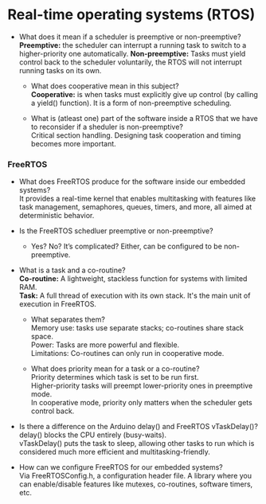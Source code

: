# Real-time operating systems (RTOS)
* What does it mean if a scheduler is preemptive or non-preemptive?    
   **Preemptive:** the scheduler can interrupt a running task to switch to a higher-priority one automatically.
   **Non-preemptive:** Tasks must yield control back to the scheduler voluntarily, the RTOS will not interrupt running tasks on its own.

    * What does cooperative mean in this subject?    
      **Cooperative:** is when tasks must explicitly give up control (by calling a yield() function). It is a form of non-preemptive scheduling.

    * What is (atleast one) part of the software inside a RTOS that we have to reconsider if a sheduler is non-preemptive?  
      Critical section handling. Designing task cooperation and timing becomes more important.

### FreeRTOS
* What does FreeRTOS produce for the software inside our embedded systems?    
   It provides a real-time kernel that enables multitasking with features like task management, semaphores, queues, timers, and more, all aimed at deterministic behavior.

* Is the FreeRTOS schedluer preemptive or non-preemptive?   
   * Yes? No? It’s complicated? 
      Either, can be configured to be non-preemptive.

* What is a task and a co-routine?   
   **Co-routine:** A lightweight, stackless function for systems with limited RAM.  
   **Task:** A full thread of execution with its own stack. It's the main unit of execution in FreeRTOS.

   * What separates them?  
      Memory use: tasks use separate stacks; co-routines share stack space.  
      Power: Tasks are more powerful and flexible.  
      Limitations: Co-routines can only run in cooperative mode.

   * What does priority mean for a task or a co-routine?  
      Priority determines which task is set to be run first.   
      Higher-priority tasks will preempt lower-priority ones in preemptive mode.  
      In cooperative mode, priority only matters when the scheduler gets control back.

* Is there a difference on the Arduino delay() and FreeRTOS vTaskDelay()?
   delay() blocks the CPU entirely (busy-waits).  
   vTaskDelay() puts the task to sleep, allowing other tasks to run which is considered much more efficient and multitasking-friendly.

* How can we configure FreeRTOS for our embedded systems?   
   Via FreeRTOSConfig.h, a configuration header file.
   A library where you can enable/disable features like mutexes, co-routines, software timers, etc.

